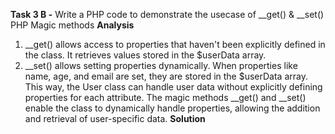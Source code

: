 **Task 3 B -** Write a PHP code to demonstrate the usecase of __get() & __set() PHP Magic methods
**Analysis**

1. __get() allows access to properties that haven't been explicitly defined in the class. It retrieves values stored in the $userData array.
2. __set() allows setting properties dynamically. When properties like name, age, and email are set, they are stored in the $userData array.
This way, the User class can handle user data without explicitly defining properties for each attribute. The magic methods __get() and __set() enable the class to dynamically handle properties, allowing the addition and retrieval of user-specific data.
**Solution**



